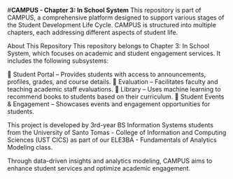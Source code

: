 #**CAMPUS - Chapter 3: In School System**
This repository is part of CAMPUS, a comprehensive platform designed to support various stages of the Student Development Life Cycle. CAMPUS is structured into multiple chapters, each addressing different aspects of student life.

About This Repository
This repository belongs to Chapter 3: In School System, which focuses on academic and student engagement services. It includes the following subsystems:

📌 Student Portal – Provides students with access to announcements, profiles, grades, and course details.
📌 Evaluation – Facilitates faculty and teaching academic staff evaluations.
📌 Library – Uses machine learning to recommend books to students based on their curriculum.
📌 Student Events & Engagement – Showcases events and engagement opportunities for students.

This project is developed by 3rd-year BS Information Systems students from the University of Santo Tomas - College of Information and Computing Sciences (UST CICS) as part of our ELE3BA - Fundamentals of Analytics Modeling class.

Through data-driven insights and analytics modeling, CAMPUS aims to enhance student services and optimize academic engagement.


